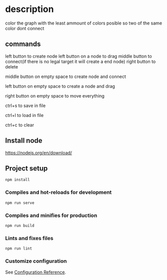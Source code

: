 # description

color the graph with the least ammount of colors posible so two of the same color dont connect

## commands

left button to create node
left button on a node to drag
middle button to connect(if there is no legal target it will create a end node)
right button to delete

middle button on empty space to create node and connect

left button on empty space to create a node and drag

right button on empty space to move everything

ctrl+s to save in file 

ctrl+l to load in file

ctrl+c to clear

## Install node
https://nodejs.org/en/download/

## Project setup
```
npm install
```

### Compiles and hot-reloads for development
```
npm run serve
```

### Compiles and minifies for production
```
npm run build
```

### Lints and fixes files
```
npm run lint
```

### Customize configuration
See [Configuration Reference](https://cli.vuejs.org/config/).
